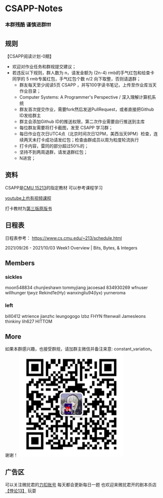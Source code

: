 # CSAPP-Notes 
<h3>本群残酷 谨慎进群❗️❗❗️</h3>

## 规则
【CSAPP阅读计划-0期】

- 欢迎对作业任务和群规提交建议；
- 若违反以下规则，群人数为 n，请发金额为 (2n-4) rmb的手气红包和给查卡同学的 5 rmb专属红包，手气红包个数 n/2 向下取整，否则请退群；
  - 群友每天至少阅读5页 CSAPP ，并写100字读书笔记，上传至作业库当天作业目录；
  - Computer Systems: A Programmer's Perspective / 深入理解计算机系统
  - 群友首次提交作业，需要fork然后发送PullRequest，或者直接把Github ID发给群主
  - 群主会添加Github ID的推送权限，第二次作业需要自行推送到主库
  - 每位群友需要将打卡截图，发至 CSAPP 学习群；
  - 每日作业在次日UTC4点（北京时间次日12PM，美西当天9PM）检查，连续两天未打卡成功请发红包；检查由群成员以周为粒度轮流执行
  - 打卡内容，雷同的部分超过50%的；
  - 坚持不到两周退群，请发退群红包；
  - N进宫；

## 资料
CSAPP是[CMU 15213](https://www.cs.cmu.edu/afs/cs/academic/class/15213-f15/www/schedule.html)的指定教材 可以参考课程学习

[youtube上也有视频课程](https://www.youtube.com/playlist?list=PLcQU3vbfgCc9sVAiHf5761UUApjZ3ZD3x)

打卡教材为[第三版原版书](./textbooks)

## 日程表
日程表参考： https://www.cs.cmu.edu/~213/schedule.html

2021/09/26 - 2021/10/03 Week1
Overview | Bits, Bytes, & Integers

## Members
### sickles
moon548834
chunjieshawn
tommyjiang
jacoesad
834930269
wfnuser
willhunger
tjwyz
Rekind1e(Hy)
wanxingliu94(lyx)
yurneroma

### left
bill0412
wtrience
jianzhc
leungogogo
lzbz
FHYN
fltenwall
Jamesleons
thinkiny
lih627
HITTOM

## More
如果本群感兴趣，也接受群规，请加群主微信并备注来意: constant_variation。谢谢！
![](https://github.com/wfnuser/wfnuser/raw/main/qr.jpeg)

## 广告区
可以关注微扰君的[力扣账号](https://leetcode-cn.com/u/wfnuser/) 每天都会更新每日一题
也欢迎来微扰君开的剧本杀店[【悖论13】](http://www.dianping.com/shop/G3e08uNvVM4U5Hg3) 玩耍
